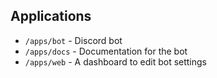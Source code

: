 ## Applications

-   `/apps/bot` - Discord bot
-   `/apps/docs` - Documentation for the bot
-   `/apps/web` - A dashboard to edit bot settings
